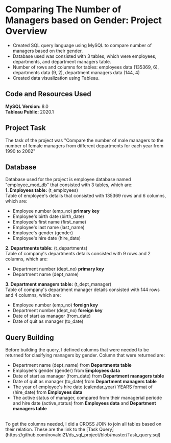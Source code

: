 # Comparing The Number of Managers based on Gender: Project Overview 
* Created SQL query language using MySQL to compare number of managers based on their gender.
* Database used was consisted with 3 tables, which were employees, departments, and department managers table.
* Number of rows and columns for tables: employees data (135369, 6), departments data (9, 2), department managers data (144, 4)
* Created data visualization using Tableau.

## Code and Resources Used 
**MySQL Version:** 8.0  
**Tableau Public:** 2020.1

## Project Task 
The task of the project was "Compare the number of male managers to the number of female managers from different departments for each year from 1990 to 2002"

## Database
Database used for the project is employee database named "employee_mod_db" that consisted with 3 tables, which are:
<br />
**1. Employees table:** (t_employees) 
<br />Table of employee's details that consisted with 135369 rows and 6 columns, which are:
* Employee number (emp_no) **primary key**
* Employee's birth date (birth_date)
* Employee's first name (first_name)
* Employee's last name (last_name)
* Employee's gender (gender)
* Employee's hire date (hire_date)

**2. Departments table:** (t_departments)
<br />Table of company's departments details consisted with 9 rows and 2 columns, which are:
* Department number (dept_no) **primary key**
* Department name (dept_name)

**3. Department managers table:** (t_dept_manager)
<br />Table of company's department manager details consisted with 144 rows and 4 columns, which are:
* Employee number (emp_no) **foreign key**
* Department number (dept_no) **foreign key**
* Date of start as manager (from_date)
* Date of quit as manager (to_date)

## Query Building 
Before building the query, I defined columns that were needed to be returned for clasifying managers by gender. Column that were returned are:
<br />
* Department name (dept_name) from **Departments table**
* Employee's gender (gender) from **Employees data**
* Date of start as manager (from_date) from **Department managers table**
* Date of quit as manager (to_date) from **Department managers table**
* The year of employee's hire date (calendar_year) YEARS format of (hire_date) from **Employees data**
* The active status of manager, compared from their managerial periode and hire date (active_status) from **Employees data** and **Department managers table**
<br />
To get the columns needed, I did a CROSS JOIN to join all tables based on their relation. These are the link to the [Task Query](https://github.com/novaldi21/ds_sql_project/blob/master/Task_query.sql)


